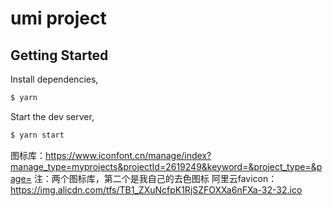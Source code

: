 # umi project

## Getting Started

Install dependencies,

```bash
$ yarn
```

Start the dev server,

```bash
$ yarn start
```
图标库：https://www.iconfont.cn/manage/index?manage_type=myprojects&projectId=2619249&keyword=&project_type=&page=
注：两个图标库，第二个是我自己的去色图标
阿里云favicon：https://img.alicdn.com/tfs/TB1_ZXuNcfpK1RjSZFOXXa6nFXa-32-32.ico
